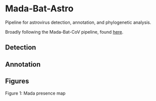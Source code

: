 # Mada-Bat-Astro
Pipeline for astrovirus detection, annotation, and phylogenetic analysis.

Broadly following the Mada-Bat-CoV pipeline, found [here](https://github.com/brooklabteam/Mada-Bat-CoV).

## Detection


## Annotation


## Figures

Figure 1: Mada presence map
